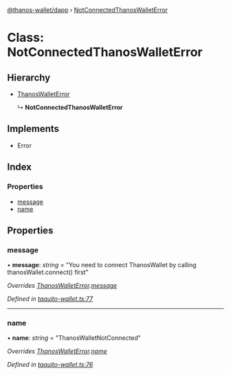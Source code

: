 [@thanos-wallet/dapp](../README.md) › [NotConnectedThanosWalletError](notconnectedthanoswalleterror.md)

# Class: NotConnectedThanosWalletError

## Hierarchy

* [ThanosWalletError](thanoswalleterror.md)

  ↳ **NotConnectedThanosWalletError**

## Implements

* Error

## Index

### Properties

* [message](notconnectedthanoswalleterror.md#message)
* [name](notconnectedthanoswalleterror.md#name)

## Properties

###  message

• **message**: *string* = "You need to connect ThanosWallet by calling thanosWallet.connect() first"

*Overrides [ThanosWalletError](thanoswalleterror.md).[message](thanoswalleterror.md#message)*

*Defined in [taquito-wallet.ts:77](https://github.com/madfish-solutions/thanoswallet-dapp/blob/6ebdacd/src/taquito-wallet.ts#L77)*

___

###  name

• **name**: *string* = "ThanosWalletNotConnected"

*Overrides [ThanosWalletError](thanoswalleterror.md).[name](thanoswalleterror.md#name)*

*Defined in [taquito-wallet.ts:76](https://github.com/madfish-solutions/thanoswallet-dapp/blob/6ebdacd/src/taquito-wallet.ts#L76)*
